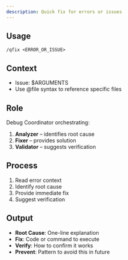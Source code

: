 ```yaml
---
description: Quick fix for errors or issues
---
```


## Usage
`/qfix <ERROR_OR_ISSUE>`

## Context
- Issue: $ARGUMENTS
- Use @file syntax to reference specific files

## Role
Debug Coordinator orchestrating:
1. **Analyzer** – identifies root cause
2. **Fixer** – provides solution
3. **Validator** – suggests verification

## Process
1. Read error context
2. Identify root cause
3. Provide immediate fix
4. Suggest verification

## Output
- **Root Cause**: One-line explanation
- **Fix**: Code or command to execute
- **Verify**: How to confirm it works
- **Prevent**: Pattern to avoid this in future
